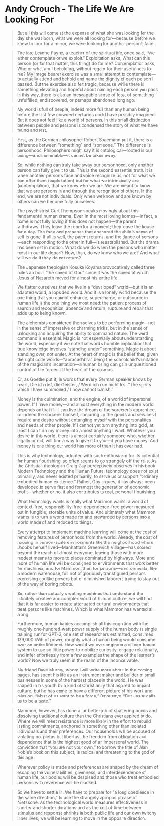 # Andy Crouch - The Life We Are Looking For

> But all this will come at the expense of what she was looking for the day she was born, what we were all looking for—because before we knew to look for a mirror, we were looking for another person’s face.

>  The late Leanne Payne, a teacher of the spiritual life, once said, “We either contemplate or we exploit.” Exploitation asks, What can this person (or for that matter, this thing) do for me? Contemplation asks, Who or what am I beholding, without regard for their usefulness to me? My image bearer exercise was a small attempt to contemplate—to actually attend and behold and name the dignity of each person I passed. But the exercise also felt tragic, because while there is something elevating and hopeful about naming each person you pass in this way, there is also an inescapable sense of loss, of something unfulfilled, undiscovered, or perhaps abandoned long ago.

> My world is full of people, indeed more full than any human being before the last few crowded centuries could have possibly imagined. But it does not feel like a world of persons. In this small distinction between people and persons is condensed the story of what we have found and lost.

> First, as the German philosopher Robert Spaemann put it, there is a difference between “something” and “someone.” The difference is personhood. Philosophers might say it is ontological—rooted in our being—and inalienable—it cannot be taken away. 

> So, while nothing can truly take away our personhood, only another person can fully give it to us. This is the second essential truth. It is when another person’s face and voice recognize us, not for what we can offer them (exploitation) but for what we intrinsically are (contemplation), that we know who we are. We are meant to know that we are persons in and through the recognition of others. In the end, we are not individuals. Only when we know and are known by others can we become fully ourselves.

> The psychiatrist Curt Thompson speaks movingly about this fundamental human drama. Even in the most loving homes—in fact, a home is not fully loving if this does not happen—the parent withdraws. They leave the room for a moment; they leave the house for a day. The face and presence that anchored the child’s sense of self is gone.
> If all is well, the parent returns, and the dance of persons—each responding to the other in full—is reestablished. But the drama has been set in motion. What do we do when the persons who matter most in our life depart? How, then, do we know who we are? And what will we do if they do not return?

> The Japanese theologian Kosuke Koyama provocatively called three miles an hour “the speed of God” since it was the speed at which Jesus of Nazareth moved for almost his entire life. 

> We flatter ourselves that we live in a “developed” world—but it is an adapted world, a lopsided world. And it is a lonely world because the one thing that you cannot enhance, supercharge, or outsource in human life is the one thing we most need: the patient process of search and recognition, absence and return, rupture and repair that adds up to being known. 

> The alchemists considered themselves to be performing magic—not in the sense of impressive or charming tricks, but in the sense of unlocking and acquiring the ability to command nature. The word command is essential. Magic is not essentially about understanding the world, especially if we note that word’s humble implication that true knowledge involves “standing under” something. Magic is about standing over, not under. At the heart of magic is the belief that, given the right code words—“abracadabra” being the schoolchild’s imitation of the magician’s incantation—a human being can gain unquestioned control of the forces at the heart of the cosmos.

> Or, as Goethe put it, in words that every German speaker knows by heart, Die ich rief, die Geister, / Werd ich nun nicht los. “The spirits which I have summoned / I now cannot banish.”

> Money is the culmination, and the engine, of a world of impersonal power. If I have money—and almost everything in the modern world depends on that if—I can live the dream of the sorcerer’s apprentice, or indeed the sorcerer himself, conjuring up the goods and services I require and desire without entangling myself with the personalities and needs of other people. If I cannot yet turn anything into gold, at least I can turn my money into almost anything I want. Whatever you desire in this world, there is almost certainly someone who, whether legally or not, will find a way to give it to you—if you have money. And money is one thing our world has more of than it has ever had.

> This is why technology, adopted with such enthusiasm for its potential for human flourishing, so often seems to go strangely off the rails. As the Christian theologian Craig Gay perceptively observes in his book Modern Technology and the Human Future, technology does not exist primarily, and never existed primarily, to serve us or support “ordinary embodied human existence.” Rather, Gay argues, it has always been developed to serve first and foremost the generation of economic profit—whether or not it also contributes to real, personal flourishing.

> What technology wants is really what Mammon wants: a world of context-free, responsibility-free, dependence-free power measured out in fungible, storable units of value. And ultimately what Mammon wants is to turn a world made for and stewarded by persons into a world made of and reduced to things.

> Every attempt to implement machine learning will come at the cost of removing features of personhood from the world. Already, the cost of housing in person-scale environments like the neighborhood where Jacobs herself lived—Manhattan’s Greenwich Village—has soared beyond the reach of almost everyone, leaving those with more modest means to move to places dominated by highways. More and more of human life will be consigned to environments that work better for machines, and for Mammon, than for persons—environments, like a modern warehouse, full not of gloriously transfigured persons exercising godlike powers but of diminished laborers trying to stay out of the way of boring robots.

> So, rather than actually creating machines that understand the infinitely creative and complex world of human culture, we will find that it is far easier to create attenuated cultural environments that treat persons like machines. Which is what Mammon has wanted all along.

> Furthermore, human babies accomplish all this cognition with the roughly one-hundred-watt power supply of the human body (a single training run for GPT-3, one set of researchers estimated, consumes 189,000 kWh of power, roughly what a human being would consume over an entire lifetime). How would we ever engineer a silicon-based system to use so little power to mobilize curiosity, engage relationally, and infer effortlessly from a few examples the shape of the learner’s world? Now we truly seem in the realm of the inconceivable.

> My friend Dave Murray, whom I will write more about in the coming pages, has spent his life as an instrument maker and builder of small businesses in some of the hardest places in the world. He was shaped in his youth by a kind of Christianity that aspired to impact culture, but he has come to have a different picture of his work and mission. “Most of us want to be a force,” Dave says. “But Jesus calls us to be a taste.”

> Mammon, however, has done a far better job of shattering bonds and dissolving traditional culture than the Christians ever aspired to do. Where we will meet resistance is more likely in the effort to rebuild lasting commitments, anchored in something other than isolated individuals and their preferences. Our households will be accused of violating not pietas but libertas, the freedom from obligation and dependence that is the highest good of an impersonal world. The conviction that “you are not your own,” to borrow the title of Alan Noble’s book on this subject, is radical and threatening to the god of this age.

> Wherever policy is made and preferences are shaped by the dream of escaping the vulnerabilities, givenness, and interdependence of human life, our bodies will be despised and those who treat embodied persons with reverence will be mocked.

> So we have to settle in. We have to prepare for “a long obedience in the same direction,” to use the strangely apropos phrase of Nietzsche. As the technological world measures effectiveness in shorter and shorter durations and as the unit of time between stimulus and response shrinks in both public life and our own twitchy inner lives, we will be learning to move in the opposite direction.